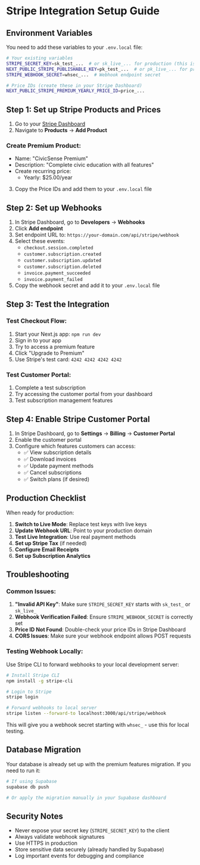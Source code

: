 # Stripe Integration Setup Guide

## Environment Variables

You need to add these variables to your `.env.local` file:

```bash
# Your existing variables
STRIPE_SECRET_KEY=sk_test_...  # or sk_live_... for production (this is your STRIPE_API_KEY)
NEXT_PUBLIC_STRIPE_PUBLISHABLE_KEY=pk_test_...  # or pk_live_... for production
STRIPE_WEBHOOK_SECRET=whsec_...  # Webhook endpoint secret

# Price IDs (create these in your Stripe Dashboard)
NEXT_PUBLIC_STRIPE_PREMIUM_YEARLY_PRICE_ID=price_...
```

## Step 1: Set up Stripe Products and Prices

1. Go to your [Stripe Dashboard](https://dashboard.stripe.com)
2. Navigate to **Products** → **Add Product**

### Create Premium Product:
- Name: "CivicSense Premium"
- Description: "Complete civic education with all features"
- Create recurring price:
  - Yearly: $25.00/year

3. Copy the Price IDs and add them to your `.env.local` file

## Step 2: Set up Webhooks

1. In Stripe Dashboard, go to **Developers** → **Webhooks**
2. Click **Add endpoint**
3. Set endpoint URL to: `https://your-domain.com/api/stripe/webhook`
4. Select these events:
   - `checkout.session.completed`
   - `customer.subscription.created`
   - `customer.subscription.updated` 
   - `customer.subscription.deleted`
   - `invoice.payment_succeeded`
   - `invoice.payment_failed`
5. Copy the webhook secret and add it to your `.env.local` file

## Step 3: Test the Integration

### Test Checkout Flow:
1. Start your Next.js app: `npm run dev`
2. Sign in to your app
3. Try to access a premium feature
4. Click "Upgrade to Premium"
5. Use Stripe's test card: `4242 4242 4242 4242`

### Test Customer Portal:
1. Complete a test subscription
2. Try accessing the customer portal from your dashboard
3. Test subscription management features

## Step 4: Enable Stripe Customer Portal

1. In Stripe Dashboard, go to **Settings** → **Billing** → **Customer Portal**
2. Enable the customer portal
3. Configure which features customers can access:
   - ✅ View subscription details
   - ✅ Download invoices  
   - ✅ Update payment methods
   - ✅ Cancel subscriptions
   - ✅ Switch plans (if desired)

## Production Checklist

When ready for production:

1. **Switch to Live Mode**: Replace test keys with live keys
2. **Update Webhook URL**: Point to your production domain
3. **Test Live Integration**: Use real payment methods
4. **Set up Stripe Tax** (if needed)
5. **Configure Email Receipts**
6. **Set up Subscription Analytics**

## Troubleshooting

### Common Issues:

1. **"Invalid API Key"**: Make sure `STRIPE_SECRET_KEY` starts with `sk_test_` or `sk_live_`
2. **Webhook Verification Failed**: Ensure `STRIPE_WEBHOOK_SECRET` is correctly set
3. **Price ID Not Found**: Double-check your price IDs in Stripe Dashboard
4. **CORS Issues**: Make sure your webhook endpoint allows POST requests

### Testing Webhook Locally:

Use Stripe CLI to forward webhooks to your local development server:

```bash
# Install Stripe CLI
npm install -g stripe-cli

# Login to Stripe
stripe login

# Forward webhooks to local server
stripe listen --forward-to localhost:3000/api/stripe/webhook
```

This will give you a webhook secret starting with `whsec_` - use this for local testing.

## Database Migration

Your database is already set up with the premium features migration. If you need to run it:

```bash
# If using Supabase
supabase db push

# Or apply the migration manually in your Supabase dashboard
```

## Security Notes

- Never expose your secret key (`STRIPE_SECRET_KEY`) to the client
- Always validate webhook signatures
- Use HTTPS in production
- Store sensitive data securely (already handled by Supabase)
- Log important events for debugging and compliance 